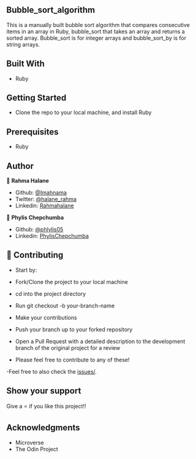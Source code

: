 ## Bubble_sort_algorithm
This is a manually built bubble sort algorithm that compares consecutive items in an array in Ruby, bubble_sort that takes an array and returns a sorted array. Bubble_sort is for integer arrays and bubble_sort_by is for string arrays.

## Built With
- Ruby

## Getting Started
- Clone the repo to your local machine, and install Ruby

## Prerequisites
- Ruby


## Author

👤 **Rahma Halane**

- Github: [@Imahnama](https://github.com/imahnama)
- Twitter: [@halane_rahma](https://twitter.com/halane_rahma)
- Linkedin: [Rahmahalane](https://linkedin.com/Rahmahalane)

👤 **Phylis Chepchumba**

- Github: [@phlylis05](https://github.com/phlylis05)
- Linkedin: [PhylisChepchumba](https://linkedin.com/PhylisChepchumba)

## 🤝 Contributing
- Start by:

- Fork/Clone the project to your local machine
- cd into the project directory
- Run git checkout -b your-branch-name
- Make your contributions
- Push your branch up to your forked repository
- Open a Pull Request with a detailed description to the development branch of the original project for a review

- Please feel free to contribute to any of these!

-Feel free to also check the [issues/](https://github.com/imahnama/Bubble_sort-Algorithm/issues).

## Show your support
Give a ⭐️ if you like this project!!

## Acknowledgments
- Microverse
- The Odin Project
